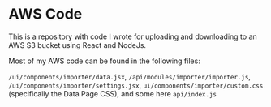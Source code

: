#  AWS Code

This is a repository with code I wrote for uploading and downloading to an AWS S3 bucket using React and NodeJs. 

Most of my AWS code can be found in the following files:

`/ui/components/importer/data.jsx`, `/api/modules/importer/importer.js`, `/ui/components/importer/settings.jsx`, `ui/components/importer/custom.css` (specifically the Data Page CSS), and some here `api/index.js`

